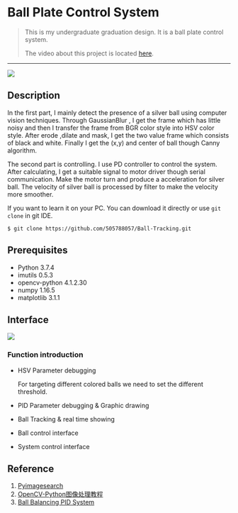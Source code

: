 Ball Plate Control System
=============
> This is my undergraduate graduation design. It is a ball plate control system. 
>
> The video about this project is located [here](https://youtu.be/u6pzwO9xneA). 

_____

![](https://github.com/505788057/Graduation_Design/blob/master/Graduation_Document/BachelorPaper/figures/MechanicalStructure.jpg)

Description
----------
In the first part, I mainly detect the presence of a silver ball using computer vision techniques.  Through GaussianBlur , I get the frame which has little noisy and then I transfer the frame from BGR color style into HSV color style. After erode ,dilate and mask, I get the two value frame which consists of black and white. Finally I get the (x,y)  and center of ball though Canny algorithm.

The second part is controlling. I use PD controller to control the system. After calculating, I get a suitable signal to motor driver though serial communication. Make the motor turn and produce a acceleration for silver ball. The velocity of silver ball is processed by filter to make the velocity more smoother. 

If you want to learn it on your PC. You can download it directly or use `git clone` in git IDE. 

```
$ git clone https://github.com/505788057/Ball-Tracking.git
```
Prerequisites
-------------
- Python            3.7.4
- imutils           0.5.3
- opencv-python     4.1.2.30
- numpy             1.16.5
- matplotlib    3.1.1

Interface
---------
![](https://github.com/505788057/Ball-Tracking/blob/master/interface.png)
### Function introduction
- HSV Parameter debugging
  
  For targeting different colored balls we need to set the different threshold.
  
- PID Parameter debugging & Graphic drawing

- Ball Tracking & real time showing

- Ball control interface

- System control interface



Reference
---------
1. [Pyimagesearch](https://www.pyimagesearch.com/)
2. [OpenCV-Python图像处理教程](https://github.com/ex2tron/OpenCV-Python-Tutorial)
3. [Ball Balancing PID System](https://www.instructables.com/id/Ball-Balancing-PID-System/)
